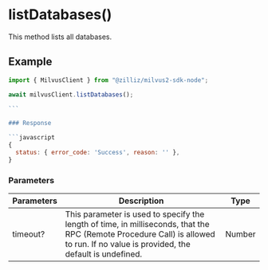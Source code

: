 # listDatabases()

This method lists all databases.

## Example

````javascript
import { MilvusClient } from "@zilliz/milvus2-sdk-node";

await milvusClient.listDatabases();

```

### Response

```javascript
{
  status: { error_code: 'Success', reason: '' },
}
````

### Parameters

| Parameters | Description                                                                                                                                                                       | Type   |
| ---------- | --------------------------------------------------------------------------------------------------------------------------------------------------------------------------------- | ------ |
| timeout?   | This parameter is used to specify the length of time, in milliseconds, that the RPC (Remote Procedure Call) is allowed to run. If no value is provided, the default is undefined. | Number |

